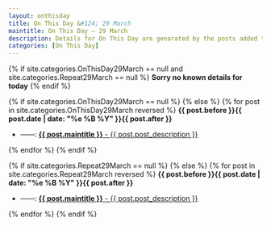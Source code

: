 ```yaml
---
layout: onthisday
title: On This Day &#124; 29 March
maintitle: On This Day — 29 March
description: Details for On This Day are genarated by the posts added to the website so the content is subject to changes/updates over time.
categories: [On This Day]
---
```


{% if site.categories.OnThisDay29March == null and site.categories.Repeat29March == null %}
<strong>Sorry no known details for today</strong>
{% endif %}

{% if site.categories.OnThisDay29March == null %}
{% else %}
{% for post in site.categories.OnThisDay29March reversed %}
<strong>{{ post.before }}{{ post.date | date: "%e %B %Y" }}{{ post.after }}</strong>
<ul>
<li> ——: <a href="{{ post.url }}"><strong>{{ post.maintitle }}</strong> - {{ post.post_description }}</a></li>
</ul>
{% endfor %}
{% endif %}

{% if site.categories.Repeat29March == null %}
{% else %}
{% for post in site.categories.Repeat29March reversed %}
<strong>{{ post.before }}{{ post.date | date: "%e %B %Y" }}{{ post.after }}</strong>
<ul>
<li> ——: <a href="{{ post.url }}"><strong>{{ post.maintitle }}</strong> - {{ post.post_description }}</a></li>
</ul>
{% endfor %}
{% endif %}
